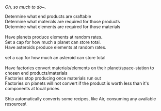 *Oh, so much to do~.*

Determine what end products are craftable\
Determine what materials are required for those products\
Determine what elements are required for those materials\
\
Have planets produce elements at random rates.\
Set a cap for how much a planet can store total.\
Have asteroids produce elements at random rates.\
\
set a cap for how much an asteroid can store total\
\
Have factories convert materials/elements on their planet/space-station to chosen end products/materials\
Factories stop producing once materials run out\
Factories on planets will not convert if the product is worth less than it's components at local prices.\
\
Ship automatically converts some recipes, like Air, consuming any available resources\
